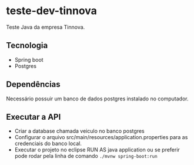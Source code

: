 # teste-dev-tinnova
Teste Java da empresa Tinnova.

## Tecnologia
- Spring boot
- Postgres

## Dependências
Necessário possuir um banco de dados postgres instalado no computador.

## Executar a API
- Criar a database chamada veiculo no banco postgres
- Configurar o arquivo src/main/resources/application.properties para as credenciais do banco local.
- Executar o projeto no eclipse RUN AS java application ou se preferir pode rodar pela linha de comando ``` ./mvnw spring-boot:run ```
